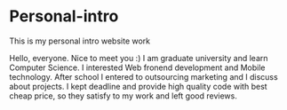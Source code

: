 # Personal-intro
This is my personal intro website work

Hello, everyone. Nice to meet you :)
I am graduate university and learn Computer Science.
I interested Web fronend development and Mobile technology. After school I entered to outsourcing marketing and I discuss about projects. I kept deadline and provide high quality code with best cheap price, so they satisfy to my work and left good reviews.
